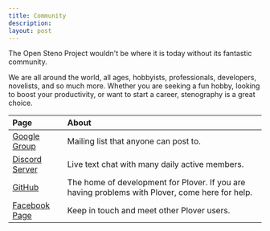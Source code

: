 ```yaml
---
title: Community
description:
layout: post
---
```


The Open Steno Project wouldn't be where it is today without its fantastic community.

We are all around the world, all ages, hobbyists, professionals, developers, novelists, and so much more. Whether you are seeking a fun hobby, looking to boost your productivity, or want to start a career, stenography is a great choice.

| Page | About |
|:-----|:------|
| [Google Group](https://groups.google.com/forum/#!forum/ploversteno) | Mailing list that anyone can post to. |
| [Discord Server](https://discord.gg/0lQde43a6dGmAMp2) | Live text chat with many daily active members. |
| [GitHub](https://github.com/openstenoproject/plover) | The home of development for Plover. If you are having problems with Plover, come here for help. |
| [Facebook Page](https://www.facebook.com/openstenoproject/) | Keep in touch and meet other Plover users. |